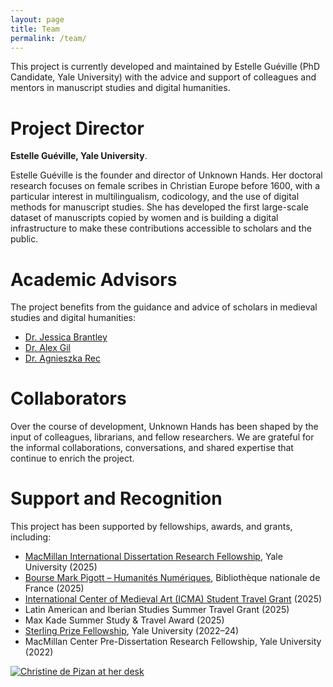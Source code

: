 ```yaml
---
layout: page
title: Team
permalink: /team/
---
```

 
This project is currently developed and maintained by Estelle Guéville (PhD Candidate, Yale University) with the advice and support of colleagues and mentors in manuscript studies and digital humanities.

# Project Director
**Estelle Guéville, Yale University**. 

Estelle Guéville is the founder and director of Unknown Hands. Her doctoral research focuses on female scribes in Christian Europe before 1600, with a particular interest in multilingualism, codicology, and the use of digital methods for manuscript studies. She has developed the first large-scale dataset of manuscripts copied by women and is building a digital infrastructure to make these contributions accessible to scholars and the public.


# Academic Advisors
The project benefits from the guidance and advice of scholars in medieval studies and digital humanities:
- [Dr. Jessica Brantley](https://english.yale.edu/people/tenured-and-tenure-track-faculty-professors/jessica-brantley)
- [Dr. Alex Gil](https://span-port.yale.edu/people/alexander-gil-fuentes)
- [Dr. Agnieszka Rec](https://beinecke.library.yale.edu/about/staff/agnieszka-rec)

# Collaborators
Over the course of development, Unknown Hands has been shaped by the input of colleagues, librarians, and fellow researchers. We are grateful for the informal collaborations, conversations, and shared expertise that continue to enrich the project.


# Support and Recognition
This project has been supported by fellowships, awards, and grants, including:
  - [MacMillan International Dissertation Research Fellowship](https://macmillan.yale.edu/), Yale University (2025)
  - [Bourse Mark Pigott – Humanités Numériques](https://www.bnf.fr/fr/appel-chercheurs-associes-2025-2026), Bibliothèque nationale de France (2025)
  - [International Center of Medieval Art (ICMA) Student Travel Grant](https://www.medievalart.org/) (2025)
  - Latin American and Iberian Studies Summer Travel Grant (2025)
  - Max Kade Summer Study & Travel Award (2025)
  - [Sterling Prize Fellowship](https://gsas.yale.edu/funding-aid/internal-fellowships/sterling-prize-fellowship), Yale University (2022–24)
  - MacMillan Center Pre-Dissertation Research Fellowship, Yale University (2022)



<a href="{{ '/img/pizan.jpg' | absolute_url }}">
  <img src="{{ '/img/pizan.jpg' | absolute_url }}" alt="Christine de Pizan at her desk"/>
</a>
